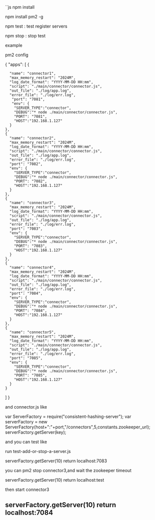 ``js
npm install

npm install pm2 -g

npm test : test register servers

npm stop : stop test

example

pm2 config

{
  "apps": [
    {

      "name": "connector1",
      "max_memory_restart": "2024M",
      "log_date_format": "YYYY-MM-DD HH:mm",
      "script": "./main/connector/connector.js",
      "out_file": "./log/app.log",
      "error_file": "./log/err.log",
       "port": "7081",
       "env": {
        "SERVER_TYPE":"connector",
        "DEBUG":"* node ./main/connector/connector.js",
        "PORT": "7081",
        "HOST":"192.168.1.127"
      }
    },
    {
      "name": "connector2",
      "max_memory_restart": "2024M",
      "log_date_format": "YYYY-MM-DD HH:mm",
      "script": "./main/connector/connector.js",
      "out_file": "./log/app.log",
      "error_file": "./log/err.log",
      "port": "7082",
      "env": {
        "SERVER_TYPE":"connector",
        "DEBUG":"* node ./main/connector/connector.js",
        "PORT": "7082",
        "HOST":"192.168.1.127"
      }
    },
    {
      "name": "connector3",
      "max_memory_restart": "2024M",
      "log_date_format": "YYYY-MM-DD HH:mm",
      "script": "./main/connector/connector.js",
      "out_file": "./log/app.log",
      "error_file": "./log/err.log",
      "port": "7083",
      "env": {
        "SERVER_TYPE":"connector",
        "DEBUG":"* node ./main/connector/connector.js",
        "PORT": "7083",
        "HOST":"192.168.1.127"
      }
    },
    {
      "name": "connector4",
      "max_memory_restart": "2024M",
      "log_date_format": "YYYY-MM-DD HH:mm",
      "script": "./main/connector/connector.js",
      "out_file": "./log/app.log",
      "error_file": "./log/err.log",
      "port": "7084",
      "env": {
        "SERVER_TYPE":"connector",
        "DEBUG":"* node ./main/connector/connector.js",
        "PORT": "7084",
        "HOST":"192.168.1.127"
      }
    },
    {
      "name": "connector5",
      "max_memory_restart": "2024M",
      "log_date_format": "YYYY-MM-DD HH:mm",
      "script": "./main/connector/connector.js",
      "out_file": "./log/app.log",
      "error_file": "./log/err.log",
      "port": "7085",
      "env": {
        "SERVER_TYPE":"connector",
        "DEBUG":"* node ./main/connector/connector.js",
        "PORT": "7085",
        "HOST":"192.168.1.127"
      }
    }
  ]
}

and connector.js like

var ServerFactory = require("consistent-hashing-server");
var serverFactory = new ServerFactory(host+":"+port,"/connectors",5,constants.zookeeper_url);
serverFactory.getServer(key);


and you can test like

run test-add-or-stop-a-server.js

serverFactory.getServer(10) return localhost:7083

you can pm2 stop connector3,and wait the zookeeper timeout

serverFactory.getServer(10) return localhost:test

then start connector3

serverFactory.getServer(10) return localhost:7084
---

